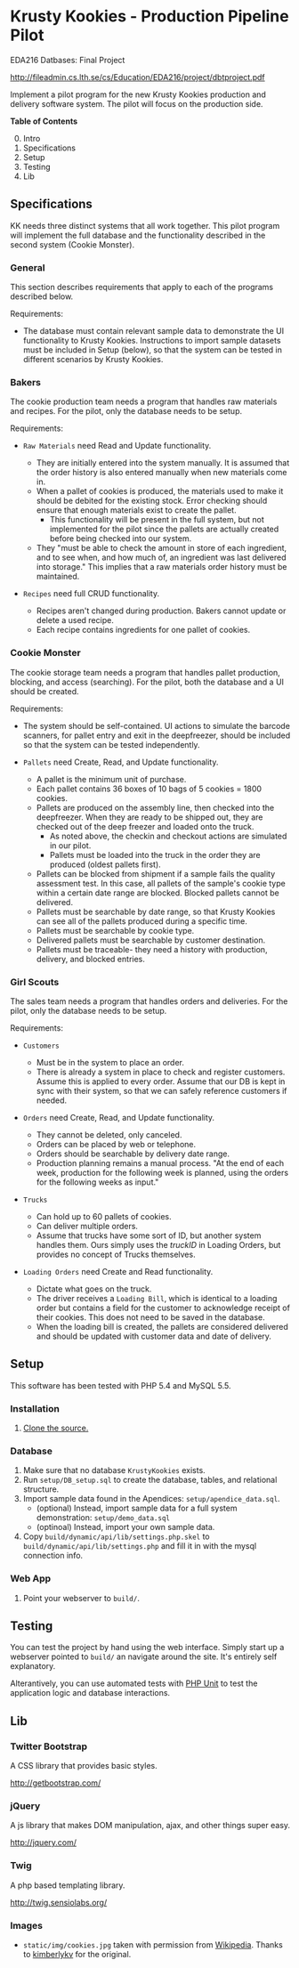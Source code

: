 Krusty Kookies - Production Pipeline Pilot
===============================================================================

EDA216 Datbases: Final Project

http://fileadmin.cs.lth.se/cs/Education/EDA216/project/dbtproject.pdf

Implement a pilot program for the new Krusty Kookies production and delivery
software system.  The pilot will focus on the production side.

**Table of Contents**

 0. Intro
 1. Specifications
 2. Setup
 3. Testing
 4. Lib


Specifications
------------------------------------------------------------
KK needs three distinct systems that all work together.  This pilot program will implement the full database and the functionality described in the second system (Cookie Monster).

### General ###

This section describes requirements that apply to each of the programs described below.

Requirements:

  * The database must contain relevant sample data to demonstrate the UI functionality to Krusty Kookies.  Instructions to import sample datasets must be included in Setup (below), so that the system can be tested in different scenarios by Krusty Kookies.

### Bakers ###

The cookie production team needs a program that handles raw materials and recipes.  For the pilot, only the database needs to be setup.

Requirements:

  * `Raw Materials` need Read and Update functionality.
      - They are initially entered into the system manually.  It is assumed that the order history is also entered manually when new materials come in.
      - When a pallet of cookies is produced, the materials used to make it should be debited for the existing stock.  Error checking should ensure that enough materials exist to create the pallet.
        + This functionality will be present in the full system, but not implemented for the pilot since the pallets are actually created before being checked into our system.
      - They "must be able to check the amount in store of each ingredient, and to see when, and how much of, an ingredient was last delivered into storage."  This implies that a raw materials order history must be maintained.

  * `Recipes` need full CRUD functionality.
      - Recipes aren't changed during production.  Bakers cannot update or delete a used recipe.
      - Each recipe contains ingredients for one pallet of cookies.

### Cookie Monster ###

The cookie storage team needs a program that handles pallet production, blocking, and access (searching).  For the pilot, both the database and a UI should be created.

Requirements:

  * The system should be self-contained.  UI actions to simulate the barcode scanners, for pallet entry and exit in the deepfreezer, should be included so that the system can be tested independently.

  * `Pallets` need Create, Read, and Update functionality.
      - A pallet is the minimum unit of purchase.
      - Each pallet contains 36 boxes of 10 bags of 5 cookies = 1800 cookies.
      - Pallets are produced on the assembly line, then checked into the deepfreezer.  When they are ready to be shipped out, they are checked out of the deep freezer and loaded onto the truck.
          + As noted above, the checkin and checkout actions are simulated in our pilot.
          + Pallets must be loaded into the truck in the order they are produced (oldest pallets first).
      - Pallets can be blocked from shipment if a sample fails the quality assessment test.  In this case, all pallets of the sample's cookie type within a certain date range are blocked.  Blocked pallets cannot be delivered.
      - Pallets must be searchable by date range, so that Krusty Kookies can see all of the pallets produced during a specific time.
      - Pallets must be searchable by cookie type.
      - Delivered pallets must be searchable by customer destination.
      - Pallets must be traceable- they need a history with production, delivery, and blocked entries.

### Girl Scouts ###

The sales team needs a program that handles orders and deliveries.  For the pilot, only the database needs to be setup.

Requirements:

  * `Customers`
      - Must be in the system to place an order.
      - There is already a system in place to check and register customers.  Assume this is applied to every order.  Assume that our DB is kept in sync with their system, so that we can safely reference customers if needed.

  * `Orders` need Create, Read, and Update functionality.
      - They cannot be deleted, only canceled.
      - Orders can be placed by web or telephone.
      - Orders should be searchable by delivery date range.
      - Production planning remains a manual process.  "At the end of each week, production for the following week is planned, using the orders for the following weeks as input."

  * `Trucks`
      - Can hold up to 60 pallets of cookies.
      - Can deliver multiple orders.
      - Assume that trucks have some sort of ID, but another system handles them.  Ours simply uses the *truckID* in Loading Orders, but provides no concept of Trucks themselves.

  * `Loading Orders` need Create and Read functionality.
      - Dictate what goes on the truck.
      - The driver receives a `Loading Bill`, which is identical to a loading order but contains a field for the customer to acknowledge receipt of their cookies.  This does not need to be saved in the database.
      - When the loading bill is created, the pallets are considered delivered and should be updated with customer data and date of delivery.


Setup
------------------------------------------------------------

This software has been tested with PHP 5.4 and MySQL 5.5.

### Installation ###

 1. [Clone the source.](https://github.com/jtfairbank/KrustyKookies)

### Database ###

 1. Make sure that no database `KrustyKookies` exists.
 2. Run `setup/DB_setup.sql` to create the database, tables, and relational structure.
 3. Import sample data found in the Apendices: `setup/apendice_data.sql`.
      - (optional) Instead, import sample data for a full system demonstration: `setup/demo_data.sql`
      - (optinoal) Instead, import your own sample data.
 4. Copy `build/dynamic/api/lib/settings.php.skel` to `build/dynamic/api/lib/settings.php` and fill it in with the mysql connection info.

### Web App ###

 1. Point your webserver to `build/`.


Testing
------------------------------------------------------------
You can test the project by hand using the web interface.  Simply start up a webserver pointed to `build/` an navigate around the site.  It's entirely self explanatory.

Alterantively, you can use automated tests with [PHP Unit](http://phpunit.de/) to test the application logic and database interactions.


Lib
------------------------------------------------------------

### Twitter Bootstrap ###

A CSS library that provides basic styles.

http://getbootstrap.com/

### jQuery ###

A js library that makes DOM manipulation, ajax, and other things super easy.

http://jquery.com/

### Twig ###

A php based templating library.

http://twig.sensiolabs.org/

### Images ###

  * `static/img/cookies.jpg` taken with permission from [Wikipedia](http://en.wikipedia.org/wiki/File:Chocolate_Chip_Cookies_-_kimberlykv.jpg).  Thanks to [kimberlykv](http://flickr.com/photos/87542849@N00/4643536339) for the original.